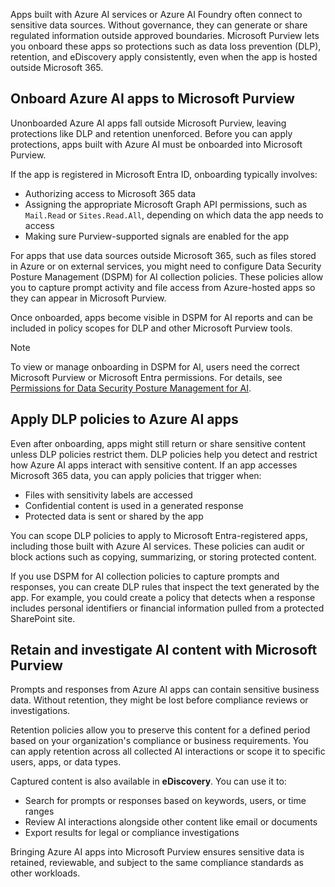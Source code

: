 Apps built with Azure AI services or Azure AI Foundry often connect to sensitive data sources. Without governance, they can generate or share regulated information outside approved boundaries. Microsoft Purview lets you onboard these apps so protections such as data loss prevention (DLP), retention, and eDiscovery apply consistently, even when the app is hosted outside Microsoft 365.

## Onboard Azure AI apps to Microsoft Purview

Unonboarded Azure AI apps fall outside Microsoft Purview, leaving protections like DLP and retention unenforced. Before you can apply protections, apps built with Azure AI must be onboarded into Microsoft Purview.

If the app is registered in Microsoft Entra ID, onboarding typically involves:

- Authorizing access to Microsoft 365 data
- Assigning the appropriate Microsoft Graph API permissions, such as `Mail.Read` or `Sites.Read.All`, depending on which data the app needs to access
- Making sure Purview-supported signals are enabled for the app

For apps that use data sources outside Microsoft 365, such as files stored in Azure or on external services, you might need to configure Data Security Posture Management (DSPM) for AI collection policies. These policies allow you to capture prompt activity and file access from Azure-hosted apps so they can appear in Microsoft Purview.

Once onboarded, apps become visible in DSPM for AI reports and can be included in policy scopes for DLP and other Microsoft Purview tools.

> [!NOTE]
> To view or manage onboarding in DSPM for AI, users need the correct Microsoft Purview or Microsoft Entra permissions. For details, see [Permissions for Data Security Posture Management for AI](/purview/dspm-ai-permissions?azure-portal=true).

## Apply DLP policies to Azure AI apps

Even after onboarding, apps might still return or share sensitive content unless DLP policies restrict them. DLP policies help you detect and restrict how Azure AI apps interact with sensitive content. If an app accesses Microsoft 365 data, you can apply policies that trigger when:

- Files with sensitivity labels are accessed
- Confidential content is used in a generated response
- Protected data is sent or shared by the app

You can scope DLP policies to apply to Microsoft Entra-registered apps, including those built with Azure AI services. These policies can audit or block actions such as copying, summarizing, or storing protected content.

If you use DSPM for AI collection policies to capture prompts and responses, you can create DLP rules that inspect the text generated by the app. For example, you could create a policy that detects when a response includes personal identifiers or financial information pulled from a protected SharePoint site.

## Retain and investigate AI content with Microsoft Purview

Prompts and responses from Azure AI apps can contain sensitive business data. Without retention, they might be lost before compliance reviews or investigations.

Retention policies allow you to preserve this content for a defined period based on your organization's compliance or business requirements. You can apply retention across all collected AI interactions or scope it to specific users, apps, or data types.

Captured content is also available in **eDiscovery**. You can use it to:

- Search for prompts or responses based on keywords, users, or time ranges
- Review AI interactions alongside other content like email or documents
- Export results for legal or compliance investigations

Bringing Azure AI apps into Microsoft Purview ensures sensitive data is retained, reviewable, and subject to the same compliance standards as other workloads.
